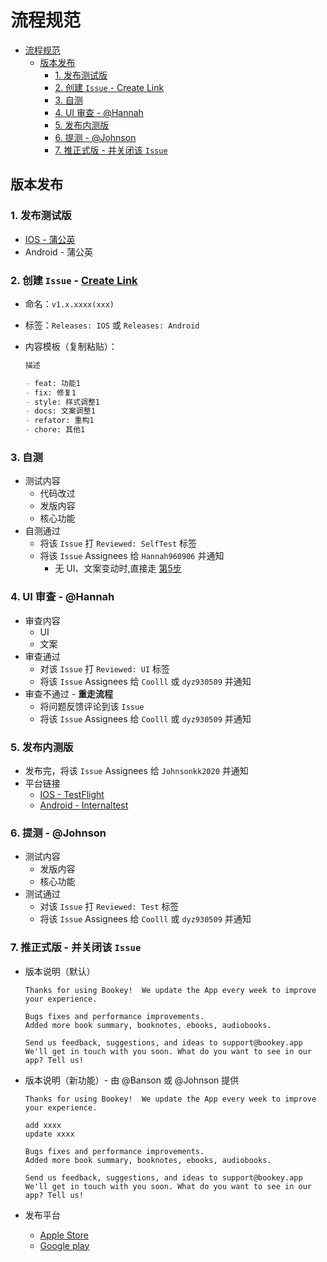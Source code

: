 # 流程规范

- [流程规范](#流程规范)
  - [版本发布](#版本发布)
    - [1. 发布测试版](#1-发布测试版)
    - [2. 创建 `Issue` - Create Link](#2-创建-issue---create-link)
    - [3. 自测](#3-自测)
    - [4. UI 审查 - @Hannah](#4-ui-审查---hannah)
    - [5. 发布内测版](#5-发布内测版)
    - [6. 提测 - @Johnson](#6-提测---johnson)
    - [7. 推正式版 - 并关闭该 `Issue`](#7-推正式版---并关闭该-issue)

## 版本发布

### 1. 发布测试版

- [IOS - 蒲公英](https://www.pgyer.com/o9So)
- Android - 蒲公英

### 2. 创建 `Issue` - [Create Link](https://github.com/bookey-dev/bookey.requirement/issues/new/choose)

- 命名：`v1.x.xxxx(xxx)`
- 标签：`Releases: IOS` 或 `Releases: Android`
- 内容模板（复制粘贴）：

   ```md
   描述

   - feat: 功能1
   - fix: 修复1
   - style: 样式调整1
   - docs: 文案调整1
   - refator: 重构1
   - chore: 其他1
   ```

### 3. 自测

- 测试内容
  - 代码改过
  - 发版内容
  - 核心功能
- 自测通过
  - 将该 `Issue` 打 `Reviewed: SelfTest` 标签
  - 将该 `Issue` Assignees 给 `Hannah960906` 并通知
    - 无 UI、文案变动时,直接走 [第5步](#5-发布内测版)

### 4. UI 审查 - @Hannah

- 审查内容
  - UI
  - 文案
- 审查通过
  - 对该 `Issue` 打 `Reviewed: UI` 标签
  - 将该 `Issue` Assignees 给 `Coolll` 或 `dyz930509` 并通知
- 审查不通过 - **重走流程**
  - 将问题反馈评论到该 `Issue`
  - 将该 `Issue` Assignees 给 `Coolll` 或 `dyz930509` 并通知

### 5. 发布内测版

- 发布完，将该 `Issue` Assignees 给 `Johnsonkk2020` 并通知
- 平台链接
  - [IOS - TestFlight](https://apps.apple.com/cn/app/testflight/id899247664)
  - [Android - Internaltest](https://play.google.com/apps/internaltest/4700196513230198982)

### 6. 提测 - @Johnson

- 测试内容
  - 发版内容
  - 核心功能
- 测试通过
  - 对该 `Issue` 打 `Reviewed: Test` 标签
  - 将该 `Issue` Assignees 给 `Coolll` 或 `dyz930509` 并通知

### 7. 推正式版 - 并关闭该 `Issue`

- 版本说明（默认）

   ```text
   Thanks for using Bookey!  We update the App every week to improve your experience.  

   Bugs fixes and performance improvements.
   Added more book summary, booknotes, ebooks, audiobooks.

   Send us feedback, suggestions, and ideas to support@bookey.app
   We'll get in touch with you soon. What do you want to see in our app? Tell us!
   ```

- 版本说明（新功能）- 由 @Banson 或 @Johnson 提供

   ```text
   Thanks for using Bookey!  We update the App every week to improve your experience.  

   add xxxx
   update xxxx

   Bugs fixes and performance improvements.
   Added more book summary, booknotes, ebooks, audiobooks.

   Send us feedback, suggestions, and ideas to support@bookey.app
   We'll get in touch with you soon. What do you want to see in our app? Tell us!
   ```

- 发布平台
  - [Apple Store](https://apps.apple.com/cn/app/id1490069864)
  - [Google play](https://play.google.com/store/apps/details?id=app.bookey)
